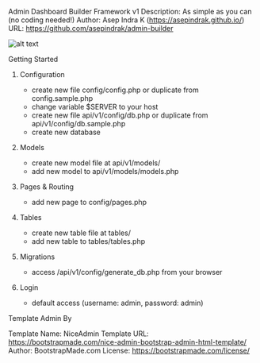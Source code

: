 Admin Dashboard Builder Framework v1
Description: As simple as you can (no coding needed!)
Author: Asep Indra K (https://asepindrak.github.io/)
URL: https://github.com/asepindrak/admin-builder

![alt text](https://repository-images.githubusercontent.com/623568846/f06d1708-2e50-49e4-b8ab-8da8ac8dc637)

Getting Started

1. Configuration

   - create new file config/config.php or duplicate from config.sample.php
   - change variable $SERVER to your host
   - create new file api/v1/config/db.php or duplicate from api/v1/config/db.sample.php
   - create new database

2. Models

   - create new model file at api/v1/models/
   - add new model to api/v1/models/models.php

3. Pages & Routing

   - add new page to config/pages.php

4. Tables

   - create new table file at tables/
   - add new table to tables/tables.php

5. Migrations

   - access /api/v1/config/generate_db.php from your browser

6. Login
   - default access (username: admin, password: admin)

Template Admin By

Template Name: NiceAdmin
Template URL: https://bootstrapmade.com/nice-admin-bootstrap-admin-html-template/
Author: BootstrapMade.com
License: https://bootstrapmade.com/license/
